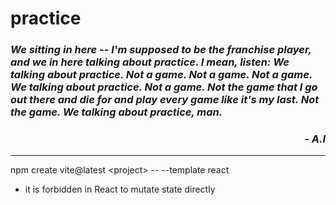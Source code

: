 # practice

### *We sitting in here -- I'm supposed to be the franchise player, and we in here talking about practice. I mean, listen: We talking about practice. Not a game. Not a game. Not a game. We talking about practice. Not a game. Not the game that I go out there and die for and play every game like it's my last. Not the game. We talking about practice, man.*
<h3 align="right" ><strong><i>- A.I </i></strong></h3>

-----

npm create vite@latest \<project\> -- --template react

-  it is forbidden in React to mutate state directly